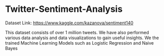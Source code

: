 # Twitter-Sentiment-Analysis

Dataset Link: https://www.kaggle.com/kazanova/sentiment140

This dataset consists of over 1 million tweets. We have also performed various data analysis and data visualizations to gain useful insights. We the trained Machine Learning Models such as Logistic Regression and Naive Bayes
